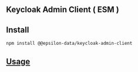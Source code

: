 ## Keycloak Admin Client ( ESM )

## Install

```sh
npm install @@epsilon-data/keycloak-admin-client
```

## [Usage](https://www.npmjs.com/package/@keycloak/keycloak-admin-client)
